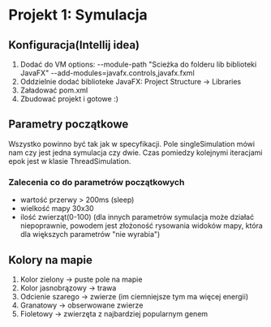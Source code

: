 # Projekt 1: Symulacja

## Konfiguracja(Intellij idea)
1. Dodać do VM options: --module-path "Scieżka do folderu lib biblioteki JavaFX" --add-modules=javafx.controls,javafx.fxml
2. Oddzielnie dodać biblioteke JavaFX: Project Structure -> Libraries
3. Załadować pom.xml
4. Zbudować projekt i gotowe :)

## Parametry początkowe
Wszystko powinno być tak jak w specyfikacji. Pole singleSimulation mówi nam czy jest jedna symulacja czy dwie.
Czas pomiedzy kolejnymi iteracjami epok jest w klasie ThreadSimulation. 
### Zalecenia co do parametrów początkowych
 - wartość przerwy > 200ms (sleep)
 - wielkość mapy 30x30
 - ilość zwierząt(0-100)
(dla innych parametrów symulacja może działać niepoprawnie, powodem jest złożoność rysowania widoków mapy, która dla większych parametrów "nie wyrabia")
## Kolory na mapie 
1. Kolor zielony -> puste pole na mapie
2. Kolor jasnobrązowy -> trawa
3. Odcienie szarego -> zwierze (im ciemniejsze tym ma więcej energii)
4. Granatowy -> obserwowane zwierze
5. Fioletowy -> zwierzęta z najbardziej popularnym genem 
